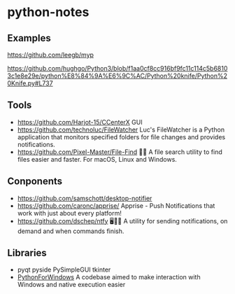 # python-notes

## Examples

https://github.com/leegb/myp

[https://github.com/hughgo/Python3/blob/f1aa0cf8cc916bf9fc11c114c5b68103c1e8e29e/python%E8%84%9A%E6%9C%AC/Python%20knife/Python%20Knife.py#L737
](https://github.com/hughgo/Python3/blob/master/python%E8%84%9A%E6%9C%AC/Python%20knife/Python%20Knife.py)

## Tools

* https://github.com/Harjot-15/CCenterX GUI
* https://github.com/technoluc/FileWatcher Luc's FileWatcher is a Python application that monitors specified folders for file changes and provides notifications.
* https://github.com/Pixel-Master/File-Find 🔎📁 A file search utility to find files easier and faster. For macOS, Linux and Windows. 

## Conponents

* https://github.com/samschott/desktop-notifier
* https://github.com/caronc/apprise/ Apprise - Push Notifications that work with just about every platform!
* https://github.com/dschep/ntfy 🖥️📱🔔 A utility for sending notifications, on demand and when commands finish.

## Libraries

* pyqt pyside PySimpleGUI tkinter
* [PythonForWindows](https://github.com/hakril/PythonForWindows) A codebase aimed to make interaction with Windows and native execution easier
